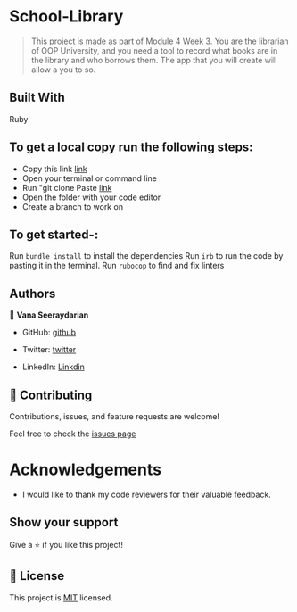 # School-Library
> This project is made as part of Module 4 Week 3. You are the librarian of OOP University, and you need a tool to record what books are in the library and who borrows them. The app that you will create will allow a you to so.

## Built With
Ruby

## To get a local copy run the following steps:
- Copy this link [link](https://github.com/VSeray/School-Library.git)
- Open your terminal or command line
- Run "git clone Paste [link](https://github.com/VSeray/School-Library.git)
- Open the folder with your code editor
- Create a branch to work on

## To get started-:
  Run `bundle install` to install the dependencies
  Run `irb` to run the code by pasting it in the terminal.
  Run `rubocop` to find and fix linters

  ## Authors

👤 **Vana Seeraydarian**

- GitHub: [github](https://github.com/VSeray)

- Twitter: [twitter](https://twitter.com/home)

- LinkedIn: [Linkdin](https://www.linkedin.com/in/vana-seraydarian-936687191/?lipi=urn%3Ali%3Apage%3Ad_flagship3_feed%3BNyso4dw6Tz6UBL%2Fqkjvtvw%3D%3D)

## 🤝 Contributing

Contributions, issues, and feature requests are welcome!

Feel free to check the [issues page](https://github.com/VSeray/School-Library/issues)

# Acknowledgements
- I would like to thank my code reviewers for their valuable feedback.

## Show your support

Give a ⭐️ if you like this project!

## 📝 License
This project is [MIT](https://github.com/microverseinc/readme-template/blob/master/MIT.md) licensed.

